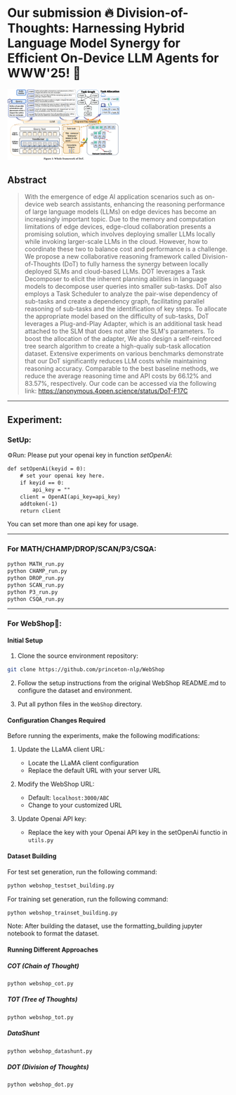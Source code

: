# Our submission :fire: **Division-of-Thoughts: Harnessing Hybrid Language Model Synergy for Efficient On-Device LLM Agents** for WWW'25! :rocket:



<img src="framework.jpg" alt="framework" style="zoom: 25%;" />



## Abstract

> With the emergence of edge AI application scenarios such as on-device web search assistants, enhancing the reasoning performance of large language models (LLMs) on edge devices has become an increasingly important topic. Due to the memory and computation limitations of edge devices, edge-cloud collaboration presents a promising solution, which involves deploying smaller LLMs locally while invoking larger-scale LLMs in the cloud. However, how to coordinate these two to balance cost and performance is a challenge. We propose a new collaborative reasoning framework called Division-of-Thoughts (DoT) to fully harness the synergy between locally deployed SLMs and cloud-based LLMs. DOT leverages a Task Decomposer to elicit the inherent planning abilities in language models to decompose user queries into smaller sub-tasks. DoT also employs a Task Scheduler to analyze the pair-wise dependency of sub-tasks and create a dependency graph, facilitating parallel reasoning of sub-tasks and the identification of key steps. To allocate the appropriate model based on the difficulty of sub-tasks, DoT leverages a Plug-and-Play Adapter, which is an additional task head attached to the SLM that does not alter the SLM's parameters. To boost the allocation of the adapter, We also design a self-reinforced tree search algorithm to create a high-qualiy sub-task allocation dataset. Extensive experiments on various benchmarks demonstrate that our DoT significantly reduces LLM costs while maintaining reasoning accuracy. Comparable to the best baseline methods, we reduce the average reasoning time and API costs by 66.12% and 83.57%, respectively. Our code can be accessed via the following link: https://anonymous.4open.science/status/DoT-F17C
>


---

## Experiment:
### SetUp:
:gear:Run: Please put your openai key in function *setOpenAi*:

```
def setOpenAi(keyid = 0):
    # set your openai key here.
    if keyid == 0:
        api_key = ""
    client = OpenAI(api_key=api_key)
    addtoken(-1)
    return client
```
You can set more than one api key for usage.

---

### For MATH/CHAMP/DROP/SCAN/P3/CSQA:

```
python MATH_run.py
python CHAMP_run.py
python DROP_run.py
python SCAN_run.py
python P3_run.py
python CSQA_run.py
```
---

### For WebShop:shopping_cart::
#### Initial Setup

1. Clone the source environment repository:

```bash
git clone https://github.com/princeton-nlp/WebShop
```

2. Follow the setup instructions from the original WebShop README.md to configure the dataset and environment.

3. Put all python files in the `WebShop` directory.

#### Configuration Changes Required

Before running the experiments, make the following modifications:

1. Update the LLaMA client URL:
   - Locate the LLaMA client configuration
   - Replace the default URL with your server URL

2. Modify the WebShop URL:
   - Default: `localhost:3000/ABC`
   - Change to your customized URL

3. Update Openai API key:
   - Replace the key with your Openai API key in the setOpenAi functio in `utils.py`

#### Dataset Building

For test set generation, run the following command:

```bash
python webshop_testset_building.py
```

For training set generation, run the following command:

```bash
python webshop_trainset_building.py
```

Note: After building the dataset, use the formatting_building jupyter notebook to format the dataset.

#### Running Different Approaches

##### COT (Chain of Thought)

```bash
python webshop_cot.py
```

##### TOT (Tree of Thoughts)

```bash
python webshop_tot.py
```

##### DataShunt

```bash
python webshop_datashunt.py
```

##### DOT (Division of Thoughts)

```bash
python webshop_dot.py
```